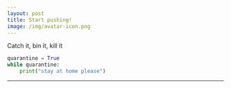 ```yaml
---
layout: post
title: Start pushing!
image: /img/avatar-icon.png
---
```

Catch it, bin it, kill it

```python
quarantine = True
while quarantine:
	print("stay at home please")
```
___



